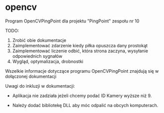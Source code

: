 ﻿# opencv

Program OpenCVPingPoint dla projektu "PingPoint" zespołu nr 10

TODO:

1. Zrobić obie dokumentacje
2. Zaimplementować zdarzenie kiedy piłka opuszcza dany prostokąt
3. Zaimplementować liczenie odbić, która strona zaczyna, wysyłanie odpowiednich sygnałów
4. Wygląd, optymalizacja, drobnostki

Wszelkie informacje dotyczące programu OpenCVPingPoint znajdują się w dołączonej dokumentacji

Uwagi do inkluzji w dokumentacji: 	

- Aplikacja nie zadziała jeżeli chcemy podać ID Kamery wyższe niż 9.
	
- Należy dodać bibliotekę DLL aby móc odpalić na obcych komputerach.